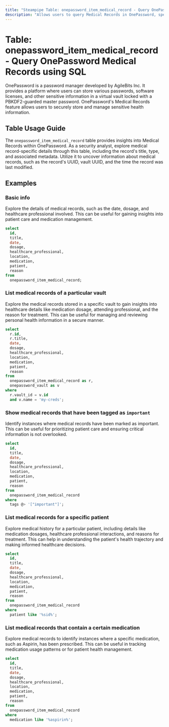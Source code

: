 ```yaml
---
title: "Steampipe Table: onepassword_item_medical_record - Query OnePassword Medical Records using SQL"
description: "Allows users to query Medical Records in OnePassword, specifically the detailed information about each medical record, providing insights into personal health information."
---
```


# Table: onepassword_item_medical_record - Query OnePassword Medical Records using SQL

OnePassword is a password manager developed by AgileBits Inc. It provides a platform where users can store various passwords, software licenses, and other sensitive information in a virtual vault locked with a PBKDF2-guarded master password. OnePassword's Medical Records feature allows users to securely store and manage sensitive health information.

## Table Usage Guide

The `onepassword_item_medical_record` table provides insights into Medical Records within OnePassword. As a security analyst, explore medical record-specific details through this table, including the record's title, type, and associated metadata. Utilize it to uncover information about medical records, such as the record's UUID, vault UUID, and the time the record was last modified.

## Examples

### Basic info
Explore the details of medical records, such as the date, dosage, and healthcare professional involved. This can be useful for gaining insights into patient care and medication management.

```sql
select
  id,
  title,
  date,
  dosage,
  healthcare_professional,
  location,
  medication,
  patient,
  reason
from
  onepassword_item_medical_record;
```

### List medical records of a particular vault
Explore the medical records stored in a specific vault to gain insights into healthcare details like medication dosage, attending professional, and the reason for treatment. This can be useful for managing and reviewing personal health information in a secure manner.

```sql
select
  r.id,
  r.title,
  date,
  dosage,
  healthcare_professional,
  location,
  medication,
  patient,
  reason
from
  onepassword_item_medical_record as r,
  onepassword_vault as v
where
  r.vault_id = v.id
  and v.name = 'my-creds';
```

### Show medical records that have been tagged as `important`
Identify instances where medical records have been marked as important. This can be useful for prioritizing patient care and ensuring critical information is not overlooked.

```sql
select
  id,
  title,
  date,
  dosage,
  healthcare_professional,
  location,
  medication,
  patient,
  reason
from
  onepassword_item_medical_record
where
  tags @> '["important"]';
```

### List medical records for a specific patient
Explore medical history for a particular patient, including details like medication dosages, healthcare professional interactions, and reasons for treatment. This can help in understanding the patient's health trajectory and making informed healthcare decisions.

```sql
select
  id,
  title,
  date,
  dosage,
  healthcare_professional,
  location,
  medication,
  patient,
  reason
from
  onepassword_item_medical_record
where
  patient like '%sid%';
```

### List medical records that contain a certain medication
Explore medical records to identify instances where a specific medication, such as Aspirin, has been prescribed. This can be useful in tracking medication usage patterns or for patient health management.

```sql
select
  id,
  title,
  date,
  dosage,
  healthcare_professional,
  location,
  medication,
  patient,
  reason
from
  onepassword_item_medical_record
where
  medication like '%aspirin%';
```